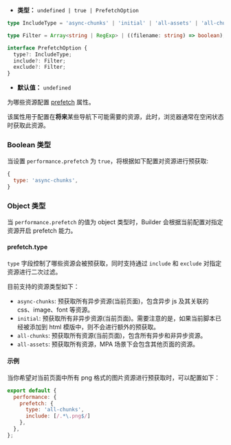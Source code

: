 - **类型：** `undefined | true | PrefetchOption`
```ts
type IncludeType = 'async-chunks' | 'initial' | 'all-assets' | 'all-chunks';

type Filter = Array<string | RegExp> | ((filename: string) => boolean);

interface PrefetchOption {
  type?: IncludeType;
  include?: Filter;
  exclude?: Filter;
}
```
- **默认值：** `undefined`

为哪些资源配置 [prefetch](https://developer.mozilla.org/en-US/docs/Web/HTML/Attributes/rel/prefetch) 属性。

该属性用于配置在**将来**某些导航下可能需要的资源，此时，浏览器通常在空闲状态时获取此资源。

### Boolean 类型

当设置 `performance.prefetch` 为 `true`，将根据如下配置对资源进行预获取:

```js
{
  type: 'async-chunks',
}
```

### Object 类型

当 `performance.prefetch` 的值为 object 类型时，Builder 会根据当前配置对指定资源开启 prefetch 能力。

#### prefetch.type

`type` 字段控制了哪些资源会被预获取，同时支持通过 `include` 和 `exclude` 对指定资源进行二次过滤。

目前支持的资源类型如下：

- `async-chunks`: 预获取所有异步资源(当前页面)，包含异步 js 及其关联的 css、image、font 等资源。
- `initial`: 预获取所有非异步资源(当前页面)。需要注意的是，如果当前脚本已经被添加到 html 模版中，则不会进行额外的预获取。
- `all-chunks`: 预获取所有资源(当前页面)，包含所有异步和非异步资源。
- `all-assets`: 预获取所有资源，MPA 场景下会包含其他页面的资源。

#### 示例

当你希望对当前页面中所有 png 格式的图片资源进行预获取时，可以配置如下：

```js
export default {
  performance: {
    prefetch: {
      type: 'all-chunks',
      include: [/.*\.png$/]
    },
  },
};
```
